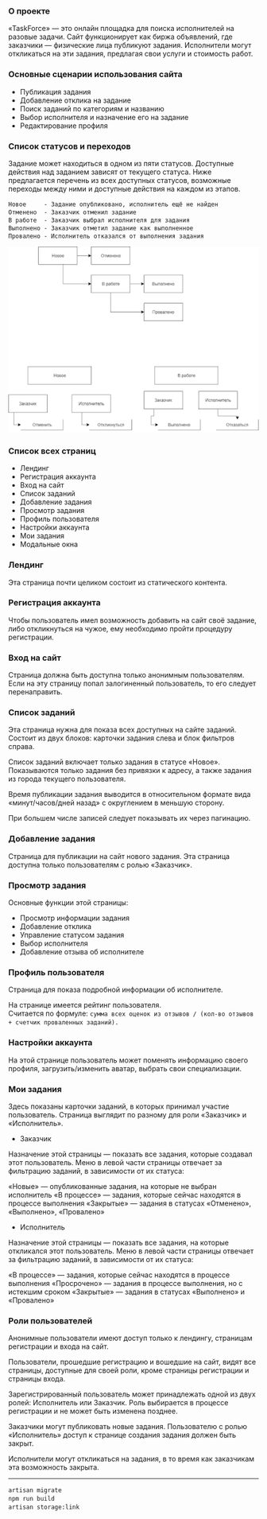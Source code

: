 ### О проекте
«TaskForce» — это онлайн площадка для поиска исполнителей на разовые задачи. Сайт функционирует как биржа объявлений, где заказчики — физические лица публикуют задания. Исполнители могут откликаться на эти задания, предлагая свои услуги и стоимость работ.

### Основные сценарии использования сайта
 - Публикация задания  
 - Добавление отклика на задание  
 - Поиск заданий по категориям и названию  
 - Выбор исполнителя и назначение его на задание  
 - Редактирование профиля  

### Список статусов и переходов

Задание может находиться в одном из пяти статусов. Доступные действия над заданием зависят от текущего статуса. Ниже предлагается перечень из всех доступных статусов, возможные переходы между ними и доступные действия на каждом из этапов.

```
Новое     - Задание опубликовано, исполнитель ещё не найден  
Отменено  - Заказчик отменил задание  
В работе  - Заказчик выбрал исполнителя для задания  
Выполнено - Заказчик отметил задание как выполненное  
Провалено - Исполнитель отказался от выполнения задания 
```
 ![img.png](img.png)

### Список всех страниц
 - Лендинг
 - Регистрация аккаунта
 - Вход на сайт
 - Список заданий
 - Добавление задания
 - Просмотр задания
 - Профиль пользователя
 - Настройки аккаунта
 - Мои задания
 - Модальные окна

### Лендинг
Эта страница почти целиком состоит из статического контента.

### Регистрация аккаунта
Чтобы пользователь имел возможность добавить на сайт своё задание, либо откликнуться на чужое, ему необходимо пройти процедуру регистрации.

### Вход на сайт
Страница должна быть доступна только анонимным пользователям. Если на эту страницу попал залогиненный пользователь, то его следует перенаправить.

### Список заданий

Эта страница нужна для показа всех доступных на сайте заданий.
Состоит из двух блоков: карточки задания слева и блок фильтров справа.

Список заданий включает только задания в статусе «Новое». Показываются только задания без привязки к адресу, а также задания из города текущего пользователя.

Время публикации задания выводится в относительном формате вида «минут/часов/дней назад» с округлением в меньшую сторону.

При большем числе записей следует показывать их через пагинацию.

### Добавление задания
Страница для публикации на сайт нового задания. Эта страница доступна только пользователям с ролью «Заказчик».  

### Просмотр задания
Основные функции этой страницы:
- Просмотр информации задания
- Добавление отклика
- Управление статусом задания
- Выбор исполнителя
- Добавление отзыва об исполнителе

### Профиль пользователя
Страница для показа подробной информации об исполнителе.

На странице имеется рейтинг пользователя.  
Считается по формуле: `сумма всех оценок из отзывов / (кол-во отзывов + счетчик проваленных заданий).`

### Настройки аккаунта

На этой странице пользователь может поменять информацию своего профиля, загрузить/изменить аватар, выбрать свои специализации.  

### Мои задания

Здесь показаны карточки заданий, в которых принимал участие пользователь.
Страница выглядит по разному для роли «Заказчик» и «Исполнитель».

- Заказчик

Назначение этой страницы — показать все задания, которые создавал этот пользователь.
Меню в левой части страницы отвечает за фильтрацию заданий, в зависимости от их статуса:

«Новые» — опубликованные задания, на которые не выбран исполнитель
«В процессе» — задания, которые сейчас находятся в процессе выполнения
«Закрытые» — задания в статусах «Отменено», «Выполнено», «Провалено»  


- Исполнитель

Назначение этой страницы — показать все задания, на которые откликался этот пользователь.
Меню в левой части страницы отвечает за фильтрацию заданий, в зависимости от их статуса:

«В процессе» — задания, которые сейчас находятся в процессе выполнения
«Просрочено» — задания в процессе выполнения, но с истекшим сроком
«Закрытые» — задания в статусах «Выполнено» и «Провалено»

### Роли пользователей

Анонимные пользователи имеют доступ только к лендингу, страницам регистрации и входа на сайт.

Пользователи, прошедшие регистрацию и вошедшие на сайт, видят все страницы, доступные для своей роли, кроме страницы регистрации и страницы входа.

Зарегистрированный пользователь может принадлежать одной из двух ролей: Исполнитель или Заказчик. Роль выбирается в процессе регистрации и не может быть изменена позднее.

Заказчики могут публиковать новые задания. Пользователю с ролью «Исполнитель» доступ к странице создания задания должен быть закрыт.

Исполнители могут откликаться на задания, в то время как заказчикам эта возможность закрыта.

---
```sh
artisan migrate
npm run build
artisan storage:link
```

